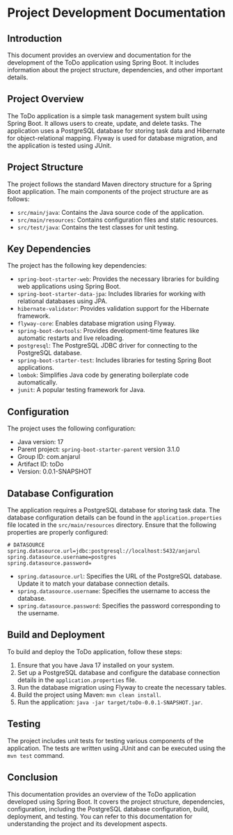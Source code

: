 Project Development Documentation
===============================

Introduction
------------
This document provides an overview and documentation for the development of the ToDo application using Spring Boot. It includes information about the project structure, dependencies, and other important details.

Project Overview
----------------
The ToDo application is a simple task management system built using Spring Boot. It allows users to create, update, and delete tasks. The application uses a PostgreSQL database for storing task data and Hibernate for object-relational mapping. Flyway is used for database migration, and the application is tested using JUnit.

Project Structure
-----------------
The project follows the standard Maven directory structure for a Spring Boot application. The main components of the project structure are as follows:

- `src/main/java`: Contains the Java source code of the application.
- `src/main/resources`: Contains configuration files and static resources.
- `src/test/java`: Contains the test classes for unit testing.

Key Dependencies
----------------
The project has the following key dependencies:

- `spring-boot-starter-web`: Provides the necessary libraries for building web applications using Spring Boot.
- `spring-boot-starter-data-jpa`: Includes libraries for working with relational databases using JPA.
- `hibernate-validator`: Provides validation support for the Hibernate framework.
- `flyway-core`: Enables database migration using Flyway.
- `spring-boot-devtools`: Provides development-time features like automatic restarts and live reloading.
- `postgresql`: The PostgreSQL JDBC driver for connecting to the PostgreSQL database.
- `spring-boot-starter-test`: Includes libraries for testing Spring Boot applications.
- `lombok`: Simplifies Java code by generating boilerplate code automatically.
- `junit`: A popular testing framework for Java.

Configuration
-------------
The project uses the following configuration:

- Java version: 17
- Parent project: `spring-boot-starter-parent` version 3.1.0
- Group ID: com.anjarul
- Artifact ID: toDo
- Version: 0.0.1-SNAPSHOT

Database Configuration
----------------------
The application requires a PostgreSQL database for storing task data. The database configuration details can be found in the `application.properties` file located in the `src/main/resources` directory. Ensure that the following properties are properly configured:

```
# DATASOURCE
spring.datasource.url=jdbc:postgresql://localhost:5432/anjarul
spring.datasource.username=postgres
spring.datasource.password=
```

- `spring.datasource.url`: Specifies the URL of the PostgreSQL database. Update it to match your database connection details.
- `spring.datasource.username`: Specifies the username to access the database.
- `spring.datasource.password`: Specifies the password corresponding to the username.

Build and Deployment
--------------------
To build and deploy the ToDo application, follow these steps:

1. Ensure that you have Java 17 installed on your system.
2. Set up a PostgreSQL database and configure the database connection details in the `application.properties` file.
3. Run the database migration using Flyway to create the necessary tables.
4. Build the project using Maven: `mvn clean install`.
5. Run the application: `java -jar target/toDo-0.0.1-SNAPSHOT.jar`.

Testing
-------
The project includes unit tests for testing various components of the application. The tests are written using JUnit and can be executed using the `mvn test` command.

Conclusion
----------
This documentation provides an overview of the ToDo application developed using Spring Boot. It covers the project structure, dependencies, configuration, including the PostgreSQL database configuration, build, deployment, and testing. You can refer to this documentation for understanding the project and its development aspects.